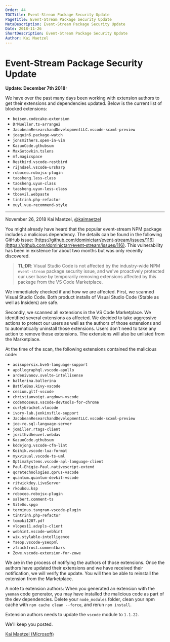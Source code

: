 ```yaml
---
Order: 44
TOCTitle: Event-Stream Package Security Update
PageTitle: Event-Stream Package Security Update
MetaDescription: Event-Stream Package Security Update
Date: 2018-11-26
ShortDescription: Event-Stream Package Security Update
Author: Kai Maetzel
---
```

# Event-Stream Package Security Update

**Update: December 7th 2018:**

We have over the past many days been working with extension authors to get their extensions and dependencies updated. Below is the current list of blocked extensions:

* `beisen.codecake-extension`
* `DrMueller.ts-arrange2`
* `JacobeanResearchandDevelopmentLLC.vscode-scxml-preview`
* `joaquin6.package-watch`
* `jonsmithers.open-in-vim`
* `KazuoCode.gthubsum`
* `MaxGotovkin.tslens`
* `mf.magicspace`
* `Restbird.vscode-restbird`
* `rijndael.vscode-ursharp`
* `roboceo.robojsx-plugin`
* `taosheng.less-class`
* `taosheng.uyun-class`
* `taosheng.uyun-less-class`
* `tboevil.webpaste`
* `tintrinh.php-refactor`
* `xuyl.vue-recommend-style`

---

November 26, 2018 Kai Maetzel, [@kaimaetzel](https://twitter.com/kaimaetzel)

You might already have heard that the popular event-stream NPM package includes a malicious dependency. The details can be found in the following GitHub issue: [https://github.com/dominictarr/event-stream/issues/116](https://github.com/dominictarr/event-stream/issues/116). This vulnerability has been in existence for about two months but was only recently discovered.

>**TL;DR**: Visual Studio Code is not affected by the industry-wide NPM `event-stream` package security issue, and we've proactively protected our user base by temporarily removing extensions affected by this package from the VS Code Marketplace.

We immediately checked if and how we are affected. First, we scanned Visual Studio Code. Both product installs of Visual Studio Code (Stable as well as Insiders) are safe.

Secondly, we scanned all extensions in the VS Code Marketplace. We identified several extensions as affected. We decided to take aggressive actions to protect our users as well as the authors of those extensions and to automatically uninstall those extensions. Users don’t need to take any action to remove those extensions. The extensions will also be unlisted from the Marketplace.

At the time of the scan, the following extensions contained the malicious code:

* `aoisupersix.bve5-language-support`
* `apollographql.vscode-apollo`
* `ardenivanov.svelte-intellisense`
* `ballerina.ballerina`
* `BattleBas.kivy-vscode`
* `cesium.gltf-vscode`
* `christianvoigt.argdown-vscode`
* `codemooseus.vscode-devtools-for-chrome`
* `curlybracket.vlocode`
* `ivory-lab.jenkinsfile-support`
* `JacobeanResearchandDevelopmentLLC.vscode-scxml-preview`
* `joe-re.sql-language-server`
* `jomiller.rtags-client`
* `jorithvdheuvel.webdav`
* `KazuoCode.gthubsum`
* `kddejong.vscode-cfn-lint`
* `Koihik.vscode-lua-format`
* `myxvisual.vscode-ts-uml`
* `OptimaSystems.vscode-apl-language-client`
* `Paul-Ehigie-Paul.nativescript-extend`
* `qoretechnologies.qorus-vscode`
* `quantum.quantum-devkit-vscode`
* `ritwickdey.LiveServer`
* `rkoubou.ksp`
* `roboceo.robojsx-plugin`
* `salbert.comment-ts`
* `SiteGo.spgo`
* `terminus.tangram-vscode-plugin`
* `tintrinh.php-refactor`
* `tomoki1207.pdf`
* `vlopes11.advpls-client`
* `webhint.vscode-webhint`
* `wix.stylable-intelligence`
* `Yseop.vscode-yseopml`
* `zfzackfrost.commentbars`
* `Zowe.vscode-extension-for-zowe`

We are in the process of notifying the authors of those extensions. Once the authors have updated their extensions and we have received their notification, we will verify the update. You will then be able to reinstall the extension from the Marketplace.

A note to extension authors: When you generated an extension with the `yeoman` code generator, you may have installed the malicious code as part of the dev dependencies. Delete your `node_modules` folder, clean your npm cache with `npm cache clean --force`, and rerun `npm install`.

Extension authors needs to update the `vscode` module to `1.1.22`.

We'll keep you posted.

[Kai Maetzel (Microsoft)](https://twitter.com/kaimaetzel)
